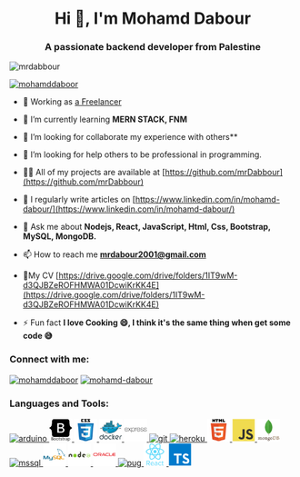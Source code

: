 <h1 align="center">Hi 👋, I'm Mohamd Dabour</h1>
<h3 align="center">A passionate backend developer from Palestine</h3>
<p align="left"> <img src="https://komarev.com/ghpvc/?username=mrdabbour&label=Profile%20views&color=0e75b6&style=flat" alt="mrdabbour" /> </p>
<p align="left"> <a href="https://twitter.com/mohamddaboor" target="blank"><img src="https://img.shields.io/twitter/follow/mohamddaboor?logo=twitter&style=for-the-badge" alt="mohamddaboor" /></a> </p>

- 🔭 Working as [ a Freelancer](https://github.com/mrDabbour/Store_Web-Application-MERN-)

- 🌱 I’m currently learning **MERN STACK, FNM**

- 👯 I’m looking for collaborate my experience with others**

- 🤝 I’m looking for help others to be professional in programming.

- 👨‍💻 All of my projects are available at [https://github.com/mrDabbour](https://github.com/mrDabbour)

- 📝 I regularly write articles on [https://www.linkedin.com/in/mohamd-dabour/](https://www.linkedin.com/in/mohamd-dabour/)

- 💬 Ask me about **Nodejs, React, JavaScript, Html, Css, Bootstrap, MySQL, MongoDB.**

- 📫 How to reach me **mrdabour2001@gmail.com**

- 📄My CV [https://drive.google.com/drive/folders/1IT9wM-d3QJBZeROFHMWA01DcwiKrKK4E](https://drive.google.com/drive/folders/1IT9wM-d3QJBZeROFHMWA01DcwiKrKK4E)

- ⚡ Fun fact **I love Cooking 😄, I think it's the same thing when get some code 😅**

<h3 align="left">Connect with me:</h3>
<p align="left">
<a href="https://twitter.com/mohamddaboor" target="blank"><img align="center" src="https://raw.githubusercontent.com/rahuldkjain/github-profile-readme-generator/master/src/images/icons/Social/twitter.svg" alt="mohamddaboor" height="30" width="40" /></a>
<a href="https://linkedin.com/in/mohamd-dabour" target="blank"><img align="center" src="https://raw.githubusercontent.com/rahuldkjain/github-profile-readme-generator/master/src/images/icons/Social/linked-in-alt.svg" alt="mohamd-dabour" height="30" width="40" /></a>
</p>

<h3 align="left">Languages and Tools:</h3>
<p align="left"> <a href="https://www.arduino.cc/" target="_blank" rel="noreferrer"> <img src="https://cdn.worldvectorlogo.com/logos/arduino-1.svg" alt="arduino" width="40" height="40"/> </a> <a href="https://getbootstrap.com" target="_blank" rel="noreferrer"> <img src="https://raw.githubusercontent.com/devicons/devicon/master/icons/bootstrap/bootstrap-plain-wordmark.svg" alt="bootstrap" width="40" height="40"/> </a> <a href="https://www.w3schools.com/css/" target="_blank" rel="noreferrer"> <img src="https://raw.githubusercontent.com/devicons/devicon/master/icons/css3/css3-original-wordmark.svg" alt="css3" width="40" height="40"/> </a> <a href="https://www.docker.com/" target="_blank" rel="noreferrer"> <img src="https://raw.githubusercontent.com/devicons/devicon/master/icons/docker/docker-original-wordmark.svg" alt="docker" width="40" height="40"/> </a> <a href="https://expressjs.com" target="_blank" rel="noreferrer"> <img src="https://raw.githubusercontent.com/devicons/devicon/master/icons/express/express-original-wordmark.svg" alt="express" width="40" height="40"/> </a> <a href="https://git-scm.com/" target="_blank" rel="noreferrer"> <img src="https://www.vectorlogo.zone/logos/git-scm/git-scm-icon.svg" alt="git" width="40" height="40"/> </a> <a href="https://heroku.com" target="_blank" rel="noreferrer"> <img src="https://www.vectorlogo.zone/logos/heroku/heroku-icon.svg" alt="heroku" width="40" height="40"/> </a> <a href="https://www.w3.org/html/" target="_blank" rel="noreferrer"> <img src="https://raw.githubusercontent.com/devicons/devicon/master/icons/html5/html5-original-wordmark.svg" alt="html5" width="40" height="40"/> </a> <a href="https://developer.mozilla.org/en-US/docs/Web/JavaScript" target="_blank" rel="noreferrer"> <img src="https://raw.githubusercontent.com/devicons/devicon/master/icons/javascript/javascript-original.svg" alt="javascript" width="40" height="40"/> </a> <a href="https://www.mongodb.com/" target="_blank" rel="noreferrer"> <img src="https://raw.githubusercontent.com/devicons/devicon/master/icons/mongodb/mongodb-original-wordmark.svg" alt="mongodb" width="40" height="40"/> </a> <a href="https://www.microsoft.com/en-us/sql-server" target="_blank" rel="noreferrer"> <img src="https://www.svgrepo.com/show/303229/microsoft-sql-server-logo.svg" alt="mssql" width="40" height="40"/> </a> <a href="https://www.mysql.com/" target="_blank" rel="noreferrer"> <img src="https://raw.githubusercontent.com/devicons/devicon/master/icons/mysql/mysql-original-wordmark.svg" alt="mysql" width="40" height="40"/> </a> <a href="https://nodejs.org" target="_blank" rel="noreferrer"> <img src="https://raw.githubusercontent.com/devicons/devicon/master/icons/nodejs/nodejs-original-wordmark.svg" alt="nodejs" width="40" height="40"/> </a> <a href="https://www.oracle.com/" target="_blank" rel="noreferrer"> <img src="https://raw.githubusercontent.com/devicons/devicon/master/icons/oracle/oracle-original.svg" alt="oracle" width="40" height="40"/> </a> <a href="https://pugjs.org" target="_blank" rel="noreferrer"> <img src="https://cdn.worldvectorlogo.com/logos/pug.svg" alt="pug" width="40" height="40"/> </a> <a href="https://reactjs.org/" target="_blank" rel="noreferrer"> <img src="https://raw.githubusercontent.com/devicons/devicon/master/icons/react/react-original-wordmark.svg" alt="react" width="40" height="40"/> </a> <a href="https://www.typescriptlang.org/" target="_blank" rel="noreferrer"> <img src="https://raw.githubusercontent.com/devicons/devicon/master/icons/typescript/typescript-original.svg" alt="typescript" width="40" height="40"/> </a> </p>

